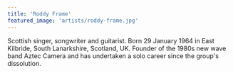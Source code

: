 ```yaml
---
title: 'Roddy Frame'
featured_image: 'artists/roddy-frame.jpg'
---
```

Scottish singer, songwriter and guitarist.
Born 29 January 1964 in East Kilbride, South Lanarkshire, Scotland, UK.
Founder of the 1980s new wave band Aztec Camera and has undertaken a solo career since the group's dissolution.
